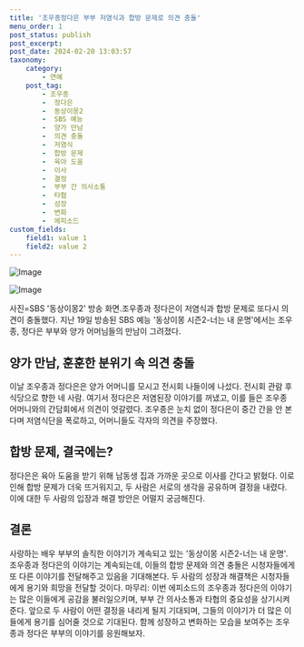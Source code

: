 ```yaml
---
title: '조우종정다은 부부 저염식과 합방 문제로 의견 충돌'
menu_order: 1
post_status: publish
post_excerpt: 
post_date: 2024-02-20 13:03:57
taxonomy:
    category:
        - 연예
    post_tag:
        - 조우종
        -  정다은
        -  동상이몽2
        -  SBS 예능
        -  양가 만남
        -  의견 충돌
        -  저염식
        -  합방 문제
        -  육아 도움
        -  이사
        -  결정
        -  부부 간 의사소통
        -  타협
        -  성장
        -  변화
        -  에피소드
custom_fields:
    field1: value 1
    field2: value 2
---
```


![Image](https://ssl.pstatic.net/mimgnews/image/312/2024/02/20/0000649857_001_20240220081601393.jpg?type=w540)

![Image](https://mimgnews.pstatic.net/image/312/2024/02/20/0000649857_002_20240220081601442.jpg?type=w540)

사진=SBS '동상이몽2' 방송 화면.조우종과 정다은이 저염식과 합방 문제로 또다시 의견이 충돌했다. 지난 19일 방송된 SBS 예능 '동상이몽 시즌2-너는 내 운명'에서는 조우종, 정다은 부부와 양가 어머님들의 만남이 그려졌다.
## 양가 만남, 훈훈한 분위기 속 의견 충돌
이날 조우종과 정다은은 양가 어머니를 모시고 전시회 나들이에 나섰다. 전시회 관람 후 식당으로 향한 네 사람. 여기서 정다은은 저염된장 이야기를 꺼냈고, 이를 들은 조우종 어머니와의 간담회에서 의견이 엇갈렸다. 조우종은 눈치 없이 정다은이 중간 간을 안 본다며 저염식단을 폭로하고, 어머니들도 각자의 의견을 주장했다.
## 합방 문제, 결국에는?
정다은은 육아 도움을 받기 위해 남동생 집과 가까운 곳으로 이사를 간다고 밝혔다. 이로 인해 합방 문제가 더욱 뜨거워지고, 두 사람은 서로의 생각을 공유하며 결정을 내렸다. 이에 대한 두 사람의 입장과 해결 방안은 어떨지 궁금해진다.
## 결론
사랑하는 배우 부부의 솔직한 이야기가 계속되고 있는 '동상이몽 시즌2-너는 내 운명'. 조우종과 정다은의 이야기는 계속되는데, 이들의 합방 문제와 의견 충돌은 시청자들에게 또 다른 이야기를 전달해주고 있음을 기대해본다. 두 사람의 성장과 해결책은 시청자들에게 용기와 희망을 전달할 것이다.
마무리: 이번 에피소드의 조우종과 정다은의 이야기는 많은 이들에게 공감을 불러일으키며, 부부 간 의사소통과 타협의 중요성을 상기시켜준다. 앞으로 두 사람이 어떤 결정을 내리게 될지 기대되며, 그들의 이야기가 더 많은 이들에게 용기를 심어줄 것으로 기대된다. 함께 성장하고 변화하는 모습을 보여주는 조우종과 정다은 부부의 이야기를 응원해보자.
